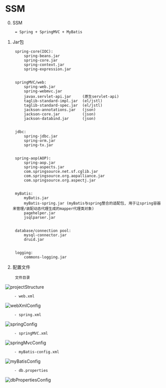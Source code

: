 # SSM


0. SSM
    
        = Spring + SpringMVC + MyBatis
        
        
1. Jar包

        spring-core(IOC):
            spring-beans.jar
            spring-core.jar
            spring-context.jar
            spring-expression.jar
        
        
        springMVC/web:
            spring-web.jar
            spring-webmvc.jar
            javax.servlet-api.jar     (原生servlet-api)
            taglib-standard-impl.jar  (el/jstl)
            taglib-standard-spec.jar  (el/jstl)
            jackson-annotations.jar   (json)
            jackson-core.jar          (json)
            jackson-databind.jar      (json)
            
        
        jdbc:
            spring-jdbc.jar
            spring-orm.jar
            spring-tx.jar
        

        spring-aop(AOP):
            spring-aop.jar
            spring-aspects.jar
            com.springsource.net.sf.cglib.jar
            com.springsource.org.aopalliance.jar
            com.springsource.org.aspectj.jar
            
            
        myBatis:
            myBatis.jar
            myBatis-spring.jar (myBatis与spring整合的适配包, 用于让spring容器来管理/装配动态代理生成的mapper代理类对象)
            pagehelper.jar
            jsqlparser.jar
        
        
        database/connection pool:
            mysql-connector.jar
            druid.jar
        
        
        logging:
            commons-logging.jar


2. 配置文件
        
        文件目录
![projectStructure](imagePool/projectStructure.png)
    
        - web.xml
![webXmlConfig](imagePool/webXmlConfig.png)        
        
        - spring.xml
 ![springConfig](imagePool/springConfig.png)       
        
        - springMVC.xml
![springMvcConfig](imagePool/springMvcConfig.png)
        
        - myBatis-config.xml
![myBatisConfig](imagePool/myBatisConfig.png)
        
        - db.properties
![dbPropertiesConfig](imagePool/dbPropertiesConfig.png)
